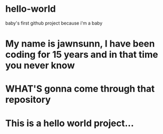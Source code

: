 # hello-world
baby's first github project because i'm a baby
# My name is jawnsunn, I have been coding for 15 years and in that time you never know
# WHAT'S gonna come through that repository
# This is a hello world project...
